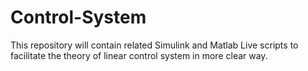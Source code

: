 # Control-System
This repository will contain related Simulink and Matlab Live scripts to facilitate the theory of linear control system in more clear way.
